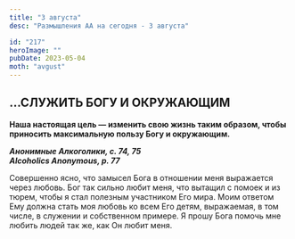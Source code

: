 ```yaml
---
title: "3 августа"
desc: "Размышления АА на сегодня - 3 августа"

id: "217"
heroImage: ""
pubDate: 2023-05-04
moth: "avgust"
---
```


## …СЛУЖИТЬ БОГУ И ОКРУЖАЮЩИМ

**Наша настоящая цель — изменить свою жизнь таким образом, чтобы приносить
максимальную пользу Богу и окружающим.**

**_Анонимные Алкоголики, с. 74, 75  
Alcoholics Anonymous, p. 77_**

Совершенно ясно, что замысел Бога в отношении меня выражается через любовь.
Бог так сильно любит меня, что вытащил с помоек и из тюрем, чтобы я стал
полезным участником Его мира. Моим ответом Ему должна стать моя любовь ко всем
Его детям, выражаемая, в том числе, в служении и собственном примере. Я прошу
Бога помочь мне любить людей так же, как Он любит меня.
